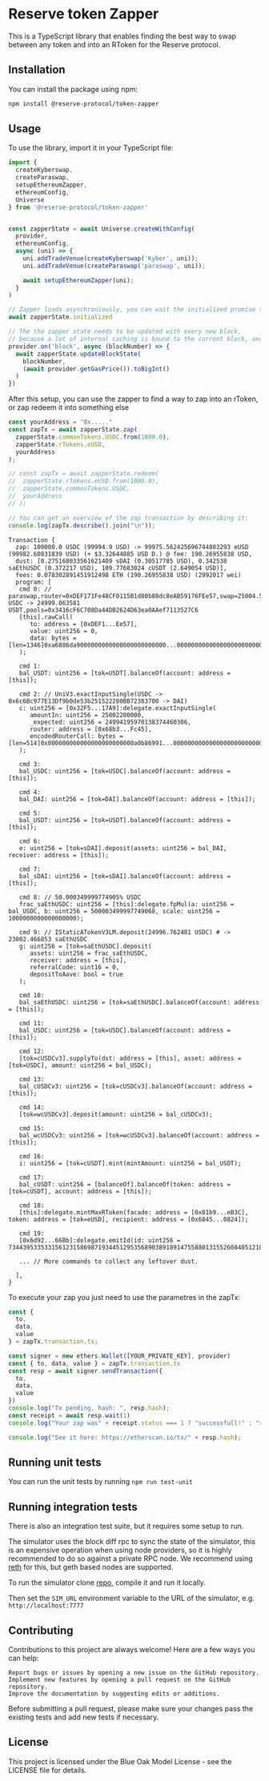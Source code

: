 # Reserve token Zapper

This is a TypeScript library that enables finding the best way to swap between any token and into an RToken for the Reserve protocol.

## Installation

You can install the package using npm:

```bash
npm install @reserve-protocol/token-zapper
```

## Usage

To use the library, import it in your TypeScript file:

```typescript
import {
  createKyberswap,
  createParaswap,
  setupEthereumZapper,
  ethereumConfig,
  Universe
} from '@reserve-protocol/token-zapper'
```

```typescript

const zapperState = await Universe.createWithConfig(
  provider,
  ethereumConfig,
  async (uni) => {
    uni.addTradeVenue(createKyberswap('Kyber', uni));
    uni.addTradeVenue(createParaswap('paraswap', uni));

    await setupEthereumZapper(uni);
  }
)

// Zapper loads asynchroniously, you can wait the initialized promise to wait for it to fully bootstrap
await zapperState.initialized

// The the zapper state needs to be updated with every new block,
// because a lot of internal caching is bound to the current block, and gas price determines which zap is the best for the user
provider.on('block', async (blockNumber) => {
  await zapperState.updateBlockState(
    blockNumber,
    (await provider.getGasPrice()).toBigInt()
  )
})
```

After this setup, you can use the zapper to find a way to zap into an rToken, or zap redeem it into something else

```typescript
const yourAddress = "0x....."
const zapTx = await zapperState.zap(
  zapperState.commonTokens.USDC.from(1000.0),
  zapperState.rTokens.eUSD,
  yourAddress
);

// const zapTx = await zapperState.redeem(
//  zapperState.rTokens.eUSD.from(1000.0),
//  zapperState.commonTokens.USDC,
//  yourAddress
// );

// You can get an overview of the zap transaction by describing it:
console.log(zapTx.describe().join("\n"));
```

```
Transaction {
  zap: 100000.0 USDC (99994.9 USD) -> 99975.562425696744803293 eUSD (99982.60831839 USD) (+ $3.32644885 USD D.) @ fee: 190.26955838 USD,
  dust: [0.275168033561621409 sDAI (0.30517785 USD), 0.342538 saEthUSDC (0.372217 USD), 109.77683024 cUSDT (2.649054 USD)],
  fees: 0.078302891451912498 ETH (190.26955838 USD) (2992017 wei)
  program: [
   cmd 0: // paraswap,router=0xDEF171Fe48CF0115B1d80b88dc8eAB59176FEe57,swap=25004.574996 USDC -> 24999.063581 USDT,pools=0x3416cF6C708Da44DB2624D63ea0AAef7113527C6
   [this].rawCall(
      to: address = [0xDEF1...Ee57],
      value: uint256 = 0,
      data: bytes = [len=1346]0xa6886da9000000000000000000000000...00000000000000000000000000000000
   );

   cmd 1:
   bal_USDT: uint256 = [tok=USDT].balanceOf(account: address = [this]);

   cmd 2: // UniV3.exactInputSingle(USDC -> 0x6c6Bc977E13Df9b0de53b251522280BB72383700 -> DAI)
   c: uint256 = [0x32F5...17A9]:delegate.exactInputSingle(
      amountIn: uint256 = 25002200000,
      _expected: uint256 = 24994195970138374460306,
      router: address = [0x68b3...Fc45],
      encodedRouterCall: bytes = [len=514]0x000000000000000000000000a0b86991...00000000000000000000000000000000
   );

   cmd 3:
   bal_USDC: uint256 = [tok=USDC].balanceOf(account: address = [this]);

   cmd 4:
   bal_DAI: uint256 = [tok=DAI].balanceOf(account: address = [this]);

   cmd 5:
   bal_USDT: uint256 = [tok=USDT].balanceOf(account: address = [this]);

   cmd 6:
   e: uint256 = [tok=sDAI].deposit(assets: uint256 = bal_DAI, receiver: address = [this]);

   cmd 7:
   bal_sDAI: uint256 = [tok=sDAI].balanceOf(account: address = [this]);

   cmd 8: // 50.000349999774905% USDC
   frac_saEthUSDC: uint256 = [this]:delegate.fpMul(a: uint256 = bal_USDC, b: uint256 = 500003499997749068, scale: uint256 = 1000000000000000000);

   cmd 9: // IStaticATokenV3LM.deposit(24996.762481 USDC) # -> 23002.466853 saEthUSDC
   g: uint256 = [tok=saEthUSDC].deposit(
      assets: uint256 = frac_saEthUSDC,
      receiver: address = [this],
      referralCode: uint16 = 0,
      depositToAave: bool = true
   );

   cmd 10:
   bal_saEthUSDC: uint256 = [tok=saEthUSDC].balanceOf(account: address = [this]);

   cmd 11:
   bal_USDC: uint256 = [tok=USDC].balanceOf(account: address = [this]);

   cmd 12:
   [tok=cUSDCv3].supplyTo(dst: address = [this], asset: address = [tok=USDC], amount: uint256 = bal_USDC);

   cmd 13:
   bal_cUSDCv3: uint256 = [tok=cUSDCv3].balanceOf(account: address = [this]);

   cmd 14:
   [tok=wcUSDCv3].deposit(amount: uint256 = bal_cUSDCv3);

   cmd 15:
   bal_wcUSDCv3: uint256 = [tok=wcUSDCv3].balanceOf(account: address = [this]);

   cmd 16:
   i: uint256 = [tok=cUSDT].mint(mintAmount: uint256 = bal_USDT);

   cmd 17:
   bal_cUSDT: uint256 = [balanceOf].balanceOf(token: address = [tok=cUSDT], account: address = [this]);

   cmd 18:
   [this]:delegate.mintMaxRToken(facade: address = [0x81b9...eB3C], token: address = [tok=eUSD], recipient: address = [0x6845...0824]);

   cmd 19:
   [0x6d92...66Bb]:delegate.emitId(id: uint256 = 73443953353315612315869871934451295356890389189147558801315526084051218930036);
  
   ... // More commands to collect any leftover dust.

  ],
}
```

To execute your zap you just need to use the parametres in the zapTx:

```typescript
const {
  to,
  data,
  value
} = zapTx.transaction.tx;

const signer = new ethers.Wallet([YOUR_PRIVATE_KEY], provider)
const { to, data, value } = zapTx.transaction.tx
const resp = await signer.sendTransaction({
  to,
  data,
  value
})
console.log("Tx pending, hash: ", resp.hash);
const receipt = await resp.wait(1)
console.log("Your zap was" + receipt.status === 1 ? "successfull!" : "reverted")

console.log("See it here: https://etherscan.io/tx/" + resp.hash);

```

## Running unit tests

You can run the unit tests by running `npm run test-unit`

## Running integration tests

There is also an integration test suite, but it requires some setup to run.

The simulator uses the block diff rpc to sync the state of the simulator, this is an expensive operation when using node providers, so it is highly recommended to do so against a private RPC node. We recommend using [reth](https://reth.rs/) for this, but geth based nodes are supported.

To run the simulator clone [repo](https://github.com/jankjr/revm-router-simulator), compile it and run it locally.

Then set the `SIM_URL` environment variable to the URL of the simulator, e.g. `http://localhost:7777`



## Contributing

Contributions to this project are always welcome! Here are a few ways you can help:

    Report bugs or issues by opening a new issue on the GitHub repository.
    Implement new features by opening a pull request on the GitHub repository.
    Improve the documentation by suggesting edits or additions.

Before submitting a pull request, please make sure your changes pass the existing tests and add new tests if necessary.

## License

This project is licensed under the Blue Oak Model License - see the LICENSE file for details.

